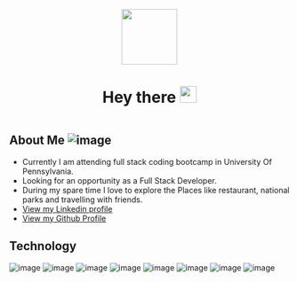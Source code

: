 <div id="header" align="center">
  <img src="https://media.giphy.com/media/M9gbBd9nbDrOTu1Mqx/giphy.gif" width="100"/>
    <h1>
    Hey there
    <img src="https://media.giphy.com/media/hvRJCLFzcasrR4ia7z/giphy.gif" width="30px"/>
   </h1>
  <img src="https://komarev.com/ghpvc/?username=saritakharabe&style=flat-square&color=blue" alt=""/>
</div>

<!--
**saritakharabe/saritakharabe** is a ✨ _special_ ✨ repository because its `README.md` (this file) appears on your GitHub profile.

Here are some ideas to get you started:

- 🔭 I’m currently working on ...
- 🌱 I’m currently learning ...
- 👯 I’m looking to collaborate on ...
- 🤔 I’m looking for help with ...
- 💬 Ask me about ...
- 📫 How to reach me: ...
- 😄 Pronouns: ...
- ⚡ Fun fact: ...
-->

## About Me ![image](https://user-images.githubusercontent.com/98185682/234394982-818d9a09-cd1f-46bf-a627-e1b02436510a.png)

- Currently I am attending full stack coding bootcamp in University Of Pennsylvania.
- Looking for an opportunity as a Full Stack Developer.
- During my spare time I love to explore the Places like restaurant, national parks and travelling with friends.
- [View my Linkedin profile](https://www.linkedin.com/in/sarita-kharabe-897104149/)
- [View my Github Profile](https://github.com/saritakharabe)

## Technology 
![image](https://user-images.githubusercontent.com/98185682/234396383-0af6877a-3760-4596-a0dc-1f75996ae165.png) ![image](https://user-images.githubusercontent.com/98185682/234396487-cf0727a7-a67d-4efa-b6d9-7be09990930d.png) ![image](https://user-images.githubusercontent.com/98185682/234398619-87ca5c86-eef3-4c0c-89e8-8c5bed65b0f4.png) ![image](https://user-images.githubusercontent.com/98185682/234396586-26b93e60-4269-4e33-9799-88538888e9f4.png) ![image](https://user-images.githubusercontent.com/98185682/234398049-31fc7bb4-34da-4da4-834a-2436cae62d1a.png) ![image](https://user-images.githubusercontent.com/98185682/234398102-10b5fb87-9dae-4f92-8040-e6eb06a88959.png) ![image](https://user-images.githubusercontent.com/98185682/234398169-e0ffe4e9-2f19-41bb-ab4a-3152c9e8fd7e.png) ![image](https://user-images.githubusercontent.com/98185682/234398290-e5a36e23-3bd6-4502-9797-48c7e9169e21.png) 
